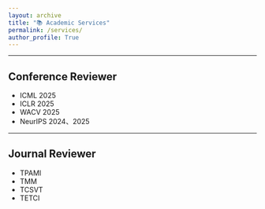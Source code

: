 ```yaml
---
layout: archive
title: "📚 Academic Services"
permalink: /services/
author_profile: True
---
```

<hr>

## Conference Reviewer
<ul>
    <li>ICML 2025</li>
    <li>ICLR 2025</li>
    <li>WACV 2025</li>
    <li>NeurIPS 2024、2025</li>
</ul>

---

## Journal Reviewer
<ul>
    <li>TPAMI</li>
    <li>TMM</li>
    <li>TCSVT</li>
    <li>TETCI</li>
</ul>
